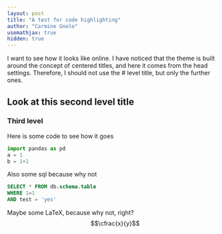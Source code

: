 ```yaml
---
layout: post
title: "A test for code highlighting"
author: "Carmine Gnolo"
usemathjax: true
hidden: true
---
```


I want to see how it looks like online. I have noticed that the theme is built around the concept of centered titles, and here it comes from the head settings. Therefore, I should not use the # level title, but only the further ones. 
## Look at this second level title
### Third level

Here is some code to see how it goes

```python
import pandas as pd
a = 1
b = 1+1
```

Also some sql because why not

```sql
SELECT * FROM db.schema.table
WHERE 1=1
AND test = 'yes'
```

Maybe some LaTeX, because why not, right?
$$\cfrac{x}{y}$$